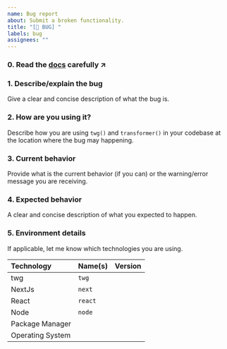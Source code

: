 ```yaml
---
name: Bug report
about: Submit a broken functionality.
title: "[🐛 BUG] "
labels: bug
assignees: ""
---
```


### 0. Read the [docs](https://github.com/hoangnhan2ka3/twg/tree/main/docs) carefully ↗️

<!-- If bugs happening before you can actually use the package, feel free to edit/remove the template. Otherwise, you should follow the template! -->

### 1. Describe/explain the bug

Give a clear and concise description of what the bug is.

### 2. How are you using it?

Describe how you are using `twg()` and `transformer()` in your codebase at the location where the bug may happening.

### 3. Current behavior

Provide what is the current behavior (if you can) or the warning/error message you are receiving.

### 4. Expected behavior

A clear and concise description of what you expected to happen.

### 5. Environment details

If applicable, let me know which technologies you are using.

| Technology       | Name(s)      | Version        |
|:-----------------|:-------------|:---------------|
| twg              | `twg`        |                |
| NextJs           | `next`       |                |
| React            | `react`      |                |
| Node             | `node`       |                |
| Package Manager  |              |                |
| Operating System |              |                |
